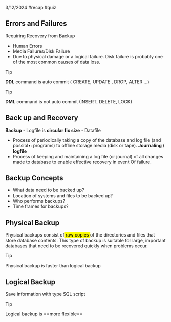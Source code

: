 3/12/2024
#recap #quiz
## Errors and Failures
Requiring Recovery from Backup
- Human Errors
-  Media Failures/Disk Failure
- Due to physical damage or a logical failure. Disk failure is probably one of the most common causes of data loss.


>[!tip]
>**DDL** command is auto commit ( CREATE, UPDATE , DROP, ALTER ...)


>[!tip]
>**DML** command is not auto commit (INSERT, DELETE, LOCK)

## Back up and Recovery

**Backup**
	- Logfile is **circular fix size**
	- Datafile
- Process of periodically taking a copy of the database and log file (and possibl•:
programs) to offline storage media (disk or tape).
**Journaling / logfile**
- Process of keeping and maintaining a log file (or journal) of all changes made
to database to enable effective recovery in event Of failure.


## Backup Concepts
- What data need to be backed up?
- Location of systems and files to be backed up?
- Who performs backups?
- Time frames for backups?

## Physical Backup
Physical backups consist of<mark class="hltr-yellow"> raw copies </mark>of the directories and files that
store database contents. This type of backup is suitable for large, important
databases that need to be recovered quickly when problems occur.

>[!tip]
>Physical backup is faster than logical backup


## Logical Backup
Save information with type SQL script
>[!tip]
>Logical backup is ==more flexible== 


